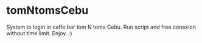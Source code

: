 # tomNtomsCebu

System to login in caffe bar tom N toms Cebu. Run script and free conexion without time limit. Enjoy. :)
